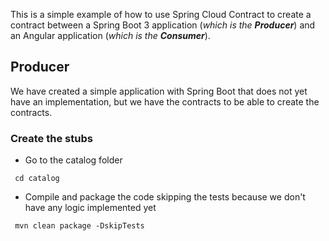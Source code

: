 This is a simple example of how to use Spring Cloud Contract to create a contract between a Spring Boot 3  application (_which is the **Producer**_) and an Angular application (_which is the **Consumer**_).

## Producer

We have created a simple application with Spring Boot that does not yet have an implementation, but we have the contracts to be able to create the contracts.

### Create the stubs

- Go to the catalog folder
``` shell
 cd catalog
```

- Compile and package the code skipping the tests because we don't have any logic implemented yet
``` shell
 mvn clean package -DskipTests
```
